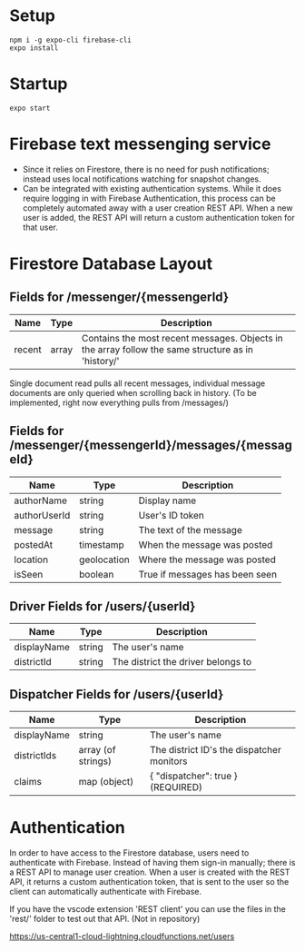 <!-- Comment -->

# Setup

```
npm i -g expo-cli firebase-cli
expo install
```

# Startup

```
expo start
```

# Firebase text messenging service

- Since it relies on Firestore, there is no need for push notifications; instead uses local notifications watching for snapshot changes.
- Can be integrated with existing authentication systems. While it does require logging in with Firebase Authentication, this process can be completely automated away with a user creation REST API. When a new user is added, the REST API will return a custom authentication token for that user.

# Firestore Database Layout

## Fields for /messenger/{messengerId}

| Name   | Type  | Description                                                                                        |
| ------ | ----- | -------------------------------------------------------------------------------------------------- |
| recent | array | Contains the most recent messages. Objects in the array follow the same structure as in 'history/' |

Single document read pulls all recent messages, individual message documents are only queried when scrolling back in history. (To be implemented, right now everything pulls from /messages/)

## Fields for /messenger/{messengerId}/messages/{messageId}

| Name         | Type        | Description                    |
| ------------ | ----------- | ------------------------------ |
| authorName   | string      | Display name                   |
| authorUserId | string      | User's ID token                |
| message      | string      | The text of the message        |
| postedAt     | timestamp   | When the message was posted    |
| location     | geolocation | Where the message was posted   |
| isSeen       | boolean     | True if messages has been seen |

## Driver Fields for /users/{userId}

| Name        | Type   | Description                        |
| ----------- | ------ | ---------------------------------- |
| displayName | string | The user's name                    |
| districtId  | string | The district the driver belongs to |

## Dispatcher Fields for /users/{userId}

| Name        | Type               | Description                               |
| ----------- | ------------------ | ----------------------------------------- |
| displayName | string             | The user's name                           |
| districtIds | array (of strings) | The district ID's the dispatcher monitors |
| claims      | map (object)       | { "dispatcher": true } (REQUIRED)         |

# Authentication

In order to have access to the Firestore database, users need to authenticate with Firebase. Instead of having them sign-in manually; there is a REST API to manage user creation. When a user is created with the REST API, it returns a custom authentication token, that is sent to the user so the client can automatically authenticate with Firebase.

If you have the vscode extension 'REST client' you can use the files in the 'rest/' folder to test out that API. (Not in repository)

https://us-central1-cloud-lightning.cloudfunctions.net/users
